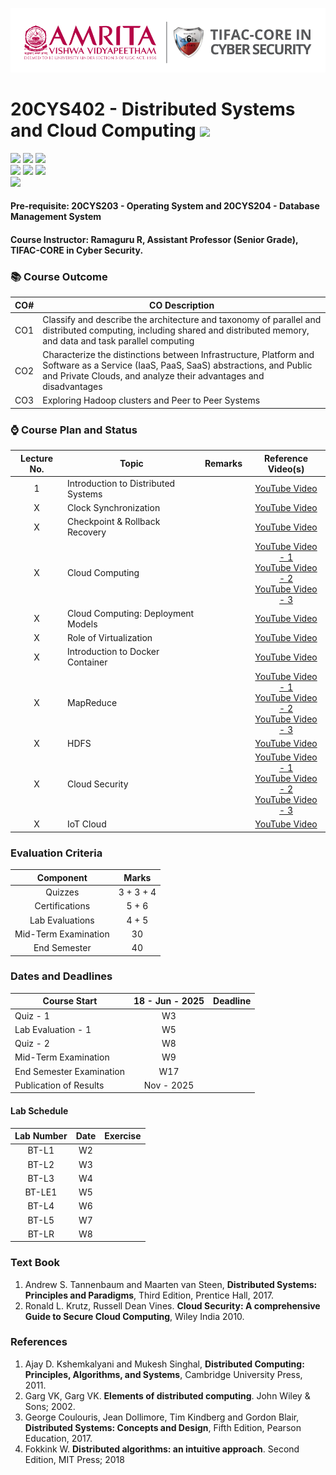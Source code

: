 <p align="center">
    <img src="https://github.com/Amrita-TIFAC-Cyber-Blockchain/.github/blob/main/profile/img/AVV_CYS_Logo.png" alt ="Amrita TIFAC" width="700" />
</p>

# 20CYS402 - Distributed Systems and Cloud Computing ![](https://img.shields.io/badge/-Live-green)
![](https://img.shields.io/badge/Batch-22CYS-lightgreen) ![](https://img.shields.io/badge/UG-blue) ![](https://img.shields.io/badge/Subject-DSCC-blue) <br/>
![](https://img.shields.io/badge/Lecture-2-orange) ![](https://img.shields.io/badge/Practical-3-orange) ![](https://img.shields.io/badge/Credits-3-orange) <br/> ![](https://img.shields.io/badge/Students-72-gold)

#### Pre-requisite: 20CYS203 - Operating System and 20CYS204 - Database Management System

#### Course Instructor:  Ramaguru R, Assistant Professor (Senior Grade), TIFAC-CORE in Cyber Security.

### :books: Course Outcome

| CO#  | CO Description |
|------|----------------|
| CO1 | Classify and describe the architecture and taxonomy of parallel and distributed computing, including shared and distributed memory, and data and task parallel computing |
| CO2 | Characterize the distinctions between Infrastructure, Platform and Software as a Service (IaaS, PaaS, SaaS) abstractions, and Public and Private Clouds, and analyze their advantages and disadvantages |
| CO3 | Exploring Hadoop clusters and Peer to Peer Systems |

### :watch: Course Plan and Status

| **Lecture No.** |  **Topic**                                  | **Remarks**                                      |   **Reference Video(s)** |
|:---------------:|---------------------------------------------|--------------------------------------------------|:-------------------------:|
|     1           | Introduction to Distributed Systems         |                                                  |    [YouTube Video](https://www.youtube.com/watch?v=dX2PSA0si5g) |
|     X           | Clock Synchronization                       |                                                  |    [YouTube Video](https://www.youtube.com/watch?v=wBrjiQXduJY) |
|     X           | Checkpoint & Rollback Recovery             |                                                  |    [YouTube Video](https://www.youtube.com/watch?v=drj5zwhawiY) |
|     X           | Cloud Computing                             |                                                  |    [YouTube Video - 1](https://www.youtube.com/watch?v=NzZXz3fJf6o) <br/> [YouTube Video - 2](https://www.youtube.com/watch?v=SqG-b5E9vHs) <br/> [YouTube Video - 3](https://www.youtube.com/watch?v=lOh2x-UACaU) |
|     X           | Cloud Computing: Deployment Models          |                                                  |    [YouTube Video](https://www.youtube.com/watch?v=4xrYN2Ecmas) |
|     X           | Role of Virtualization                      |                                                  |    [YouTube Video](https://www.youtube.com/watch?v=R4spydpBbYk) |
|     X           | Introduction to Docker Container            |                                                  |    [YouTube Video](https://www.youtube.com/watch?v=ImKcT5G7HaQ) |
|     X           | MapReduce                                   |                                                  |    [YouTube Video - 1](https://www.youtube.com/watch?v=XWNEhv-b2PM) <br/> [YouTube Video - 2](https://www.youtube.com/watch?v=EqYHnB9aNdQ) <br/> [YouTube Video - 3](https://www.youtube.com/watch?v=ENYSofxVJ1U) |
|     X           | HDFS                                        |                                                  |    [YouTube Video](https://www.youtube.com/watch?v=S8Ioz8rDv_Y) |  
|     X           | Cloud Security                              |                                                  |    [YouTube Video - 1](https://www.youtube.com/watch?v=LcAPj95KeSA) <br/> [YouTube Video - 2](https://www.youtube.com/watch?v=5QxzlIESCG4) <br/> [YouTube Video - 3](https://www.youtube.com/watch?v=KOH13vkv6VU) |
|     X           | IoT Cloud                                   |                                                  |    [YouTube Video](https://www.youtube.com/watch?v=gIPdoP8t1lY) |

### Evaluation Criteria

| Component | Marks |
|:---------:|:-----:|
|  Quizzes  | 3 + 3 + 4 |
| Certifications | 5 + 6 |
| Lab Evaluations | 4 + 5 | 
| Mid-Term Examination | 30 | 
| End Semester | 40 | 

### Dates and Deadlines

|             Course Start             | 18 - Jun - 2025 | Deadline | 
|--------------------------------------|:---------------:|:--------:|
| Quiz - 1                             | W3 |                       |
| Lab Evaluation - 1                   | W5 |                       |    
| Quiz - 2                             | W8 |                       |
| Mid-Term Examination                 | W9 |                       |
| End Semester Examination             | W17 |                      |
| Publication of Results               | Nov - 2025 |               |

#### Lab Schedule 

| Lab Number   |     Date         |         Exercise         | 
|:------------:|:----------------:|:------------------------:|
|    BT-L1     |     W2           |  []()     |
|    BT-L2     |     W3           |  []() |
|    BT-L3     |     W4           |  []()                    |
|    BT-LE1    |     W5           |                          |
|    BT-L4     |     W6           |                          |
|    BT-L5     |     W7           |                          |
|    BT-LR     |     W8           |                          |

### Text Book
1. Andrew S. Tannenbaum and Maarten van Steen, **Distributed Systems: Principles and Paradigms**, Third Edition, Prentice Hall, 2017.
2. Ronald L. Krutz, Russell Dean Vines. **Cloud Security: A comprehensive Guide to Secure Cloud Computing**, Wiley India 2010.
   
### References
1. Ajay D. Kshemkalyani and Mukesh Singhal, **Distributed Computing: Principles, Algorithms, and Systems**, Cambridge University Press, 2011.
2. Garg VK, Garg VK. **Elements of distributed computing**. John Wiley & Sons; 2002.
3. George Coulouris, Jean Dollimore, Tim Kindberg and Gordon Blair, **Distributed Systems: Concepts and Design**, Fifth Edition, Pearson Education, 2017.
4. Fokkink W. **Distributed algorithms: an intuitive approach**. Second Edition, MIT Press; 2018

